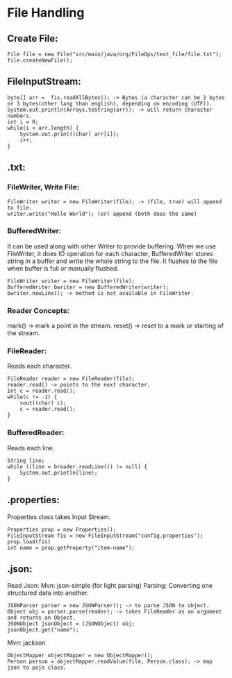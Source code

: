 # File Handling
## Create File:
```
File file = new File("src/main/java/org/FileOps/text_file/file.txt");
file.createNewFile();
```

## FileInputStream:
```
byte[] arr =  fis.readAllBytes(); -> Bytes (a character can be 2 bytes or 3 bytes(other lang than english), depending on encoding (UTF)).
System.out.println(Arrays.toString(arr)); -> will return character numbers.
int i = 0;
while(i < arr.length) {
    System.out.print((char) arr[i]);
    i++;
}
```

## .txt:
### FileWriter, Write File:
```
FileWriter writer = new FileWriter(file); -> (file, true) will append to file.
writer.write("Hello World"); (or) append (both does the same)
```

### BufferedWriter:
It can be used along with other Writer to provide buffering.
When we use FileWriter, it does IO operation for each character, BufferedWriter stores string in a buffer and write the whole string to the file. It flushes to the file when buffer is full or manually flushed.
```
FileWriter writer = new FileWriter(file);
BufferedWriter bwriter = new BufferedWriter(writer);
bwriter.newLine(); -> method is not available in FileWriter.
```

### Reader Concepts:
mark() -> mark a point in the stream.
reset() -> reset to a mark or starting of the stream.

### FileReader:
Reads each character.
```
FileReader reader = new FileReader(file);
reader.read() -> points to the next character.
int c = reader.read();
while(c != -1) {
    sout((char) c);
    c = reader.read();
}
```

### BufferedReader:
Reads each line.
```
String line;
while ((line = breader.readLine()) != null) {
    System.out.println(line);
}
```

## .properties:
Properties class takes Input Stream.
```
Properties prop = new Properties();
FileInputStream fis = new FileInputStream("config.properties");
prop.load(fis)
int name = prop.getProperty("item-name");
```

## .json:
Read Json:
Mvn: json-simple (for light parsing)
Parsing: Converting one structured data into another.
```
JSONParser parser = new JSONParser(); -> to parse JSON to object.
Object obj = parser.parse(reader); -> takes FileReader as an argument and returns an Object.
JSONObject jsonObject = (JSONObject) obj;
jsonObject.get("name");
```

Mvn: jackson
```
ObjectMapper objectMapper = new ObjectMapper();
Person person = objectMapper.readValue(file, Person.class); -> map json to pojo class.
```